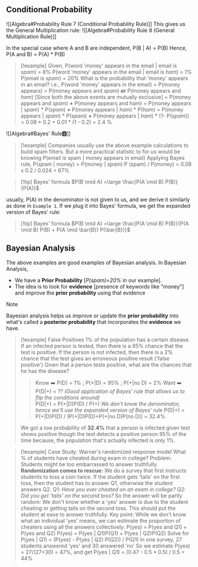 ## Conditional Probability

![[Algebra#Probability Rule 7 (Conditional Probability Rule)]]
This gives us the General Multiplication rule:
![[Algebra#Probability Rule 8 (General Multiplication Rule)]]

In the special case where A and B are independent, 
P(B | A) = P(B)
Hence, P(A and B) = P(A) * P(B)

> [!example]
> Given, 
> 	P(word 'money' appears in the email | email is *spam*) = 8%
> 	P(word 'money' appears in the email | email is *ham*) = 1%
> 	P(email is *spam*) = 20%
> What is the probability that 'money' appears in an email?
> i.e., P(word 'money' appears in the email)
> 	= P(money appears)
> 	= P(money appears and *spam*) **or** P(money appears and *ham*)
> 	\[Since both the above events are mutually exclusive]
> 	= P(money appears and *spam*) **+** P(money appears and *ham*)
> 	= P(money appears | *spam*) * P(*spam*) **+** P(money appears | *ham*) * P(*ham*)
> 	= P(money appears | *spam*) * P(*spam*) **+** P(money appears | *ham*) * (1- P(*spam*))
> 	= 0.08 * 0.2 + 0.01 * (1 - 0.2)
> 	= 2.4 %

![[Algebra#Bayes' Rule🅱️]]

> [!example]
> Companies usually use the above example calculations to build spam filters.
> But a more practical statistic to for us would be knowing 
> 	P(email is spam | money appears in email)
> Applying Bayes rule,
> 	P(*spam* | money) = P(money | *spam*) P (spam) / P(money)
> 	= 0.08 x 0.2 / 0.024 = 67%

> [!tip] Bayes' formula
>$P(B \mid A) =\large \frac{P(A \mid B) P(B)}{P(A)}$

usually, P(A) in the denominator is not given to us, and we derive it similarly as done in `Example 1`. If we plug it into Bayes' formula, we get the expanded version of Bayes' rule:

> [!tip] Bayes' formula
> $P(B \mid A) =\large \frac{P(A \mid B) P(B)}{P(A \mid B) P(B) + P(A \mid \bar{B}) P(\bar{B})}$

## Bayesian Analysis

The above examples are good examples of Bayesian analysis.
In Bayesian Analysis, 
* We have a **Prior Probability** \[*P(spam)=20%* in our example].
* The idea is to look for **evidence** \[presence of keywords like "money"] and improve the **prior probability** using that evidence
> [!note]
> Bayesian analysis helps us improve or update the **prior probability** into what's called a **posterior probability** that incorporates the **evidence** we have. 

>[!example] False Positives
> 1% of the population has a certain disease. If an infected person is tested, then there is a 95% chance that the test is positive. If the person is not infected, then there is a 2% chance that the test gives an erroneous positive result ('false positive')
>Given that a person tests positive, what are the chances that he has the disease?
>> Know ➡️ P(D) = 1% ; P(+|D) = 95% ; P(+|no D) = 2%
>> Want  ➡️ P(D|+) = ?? *(Good application of Bayes' rule that allows us to flip the conditions around)*  
>> P(D|+) = P(+|D)P(D) / P(+) 
>> *We don't know the denominator, hence we'll use the expanded version of Bayes' rule*
>> P(D|+) = P(+|D)P(D) / (P(+|D)P(D)+P(+|no D)P(no D)) = 32.4%
>
>We got a low probability of **32.4%** that a person is infected given test shows positive though the test detects a positive person 95% of the time because, the population that's actually infected is only 1%.

>[!example] Case Study: Warner's randomized response model
>What % of students have cheated during exam in college?
>Problem: Students might be too embarrassed to answer truthfully.
>**Randomization comes to rescue:**
>We do a survey that first instructs students to toss a coin twice. If the student gets 'tails' on the first toss, then the student has to answer Q1, otherwise the student answers Q2.
>Q1: *Have you ever cheated on an exam in college?*
>Q2: *Did you get 'tails' on the second toss?*
>So the answer will be partly random: We don't know whether a 'yes' answer is due to the student cheating or getting tails on the second toss. This should put the student at ease to answer truthfully.
>Key point: While we don't know what an individual 'yes' means, we can estimate the proportion of cheaters using all the answers collectively:
>P(yes) = P(yes and Q1) + P(yes and Q2)
>P(yes) = P(yes | Q1)P(Q1) + P(yes | Q2)P(Q2)
>Solve for P(yes | Q1) = (P(yes) - P(yes | Q2) P(Q2)) / P(Q1)
>In one survey, 27 students answered 'yes' and 30 answered 'no'
>So we estimate P(yes) = 27/(27+30) = 47%, and get 
>P(yes | Q1) = (0.47 - 0.5 * 0.5) / 0.5 = 44%

